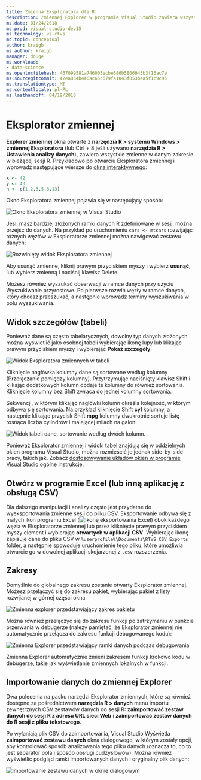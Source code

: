 ```yaml
---
title: Zmienna Eksploratora dla R
description: Zmiennej Explorer w programie Visual Studio zawiera wszystkie zmienne w danym zakresie w bieżącej sesji R.
ms.date: 01/24/2018
ms.prod: visual-studio-dev15
ms.technology: vs-rtvs
ms.topic: conceptual
author: kraigb
ms.author: kraigb
manager: douge
ms.workload:
- data-science
ms.openlocfilehash: 467099581a746005ecbe686b5806943b3f16ac7e
ms.sourcegitcommit: 42ea834b446ac65c679fa1043f853bea5f1c9c95
ms.translationtype: MT
ms.contentlocale: pl-PL
ms.lasthandoff: 04/19/2018
---
```

# <a name="variable-explorer"></a>Eksplorator zmiennej

**Explorer zmiennej** okna otwarte z **narzędzia R > systemu Windows > zmiennej Eksploratora** (lub Ctrl + 8 jeśli używano **narzędzia R > Ustawienia analizy danych**), zawiera wszystkie zmienne w danym zakresie w bieżącej sesji R. Przykładowo po otwarciu Eksploratora zmiennej i wprowadź następujące wiersze do [okna interaktywnego](interactive-repl-for-r-in-visual-studio.md):

```R
x <- 42
y <- 43
n <- c(1,2,3,5,8,13)
```

Okno Eksploratora zmiennej pojawia się w następujący sposób:

![Okno Eksploratora zmiennej w Visual Studio](media/variable-explorer-window.png)

Jeśli masz bardziej złożonych ramki danych R zdefiniowane w sesji, można przejść do danych. Na przykład po uruchomieniu `cars <- mtcars` rozwijając różnych węzłów w Eksploratorze zmiennej można nawigować zestawu danych:

![Rozwinięty widok Eksploratora zmiennej](media/variable-explorer-expanded-results.png)

Aby usunąć zmienne, kliknij prawym przyciskiem myszy i wybierz **usunąć**, lub wybierz zmienną i naciśnij klawisz Delete.

Możesz również wyszukać obserwacji w ramce danych przy użyciu Wyszukiwanie przyrostowe. Po pierwsze rozwiń węzły w ramce danych, który chcesz przeszukać, a następnie wprowadź terminy wyszukiwania w polu wyszukiwania.

## <a name="details-table-view"></a>Widok szczegółów (tabeli)

Ponieważ dane są często tabelarycznych, dowolny typ danych złożonych można wyświetlić jako osobnej tabeli wybierając ikonę lupy lub klikając prawym przyciskiem myszy i wybierając **Pokaż szczegóły**.

![Widok Eksploratora zmiennych w tabeli](media/variable-explorer-table-view.png)

Kliknięcie nagłówka kolumny dane są sortowane według kolumny (Przełączanie pomiędzy kolumny). Przytrzymując naciśnięty klawisz Shift i klikając dodatkowych kolumn dodaje te kolumny do również sortowania. Kliknięcie kolumny bez Shift zwraca do jednej kolumny sortowania.

Sekwencji, w którym klikając nagłówki kolumn określa kolejność, w którym odbywa się sortowania. Na przykład kliknięcie Shift **cyl** kolumny, a następnie klikając przycisk Shift **mpg** kolumny dwukrotnie sortuje listę rosnąca liczba cylindrów i malejącej milach na galon:

![Widok tabeli dane, sortowanie według dwóch kolumn.](media/variable-explorer-table-view-sorting.png)

Ponieważ Eksplorator zmiennej i widoki tabel znajdują się w oddzielnych okien programu Visual Studio, można rozmieścić je jednak side-by-side pracy, takich jak. Zobacz [dostosowywanie układów okien w programie Visual Studio](../ide/customizing-window-layouts-in-visual-studio.md) ogólne instrukcje.

## <a name="open-in-excel-or-other-csv-capable-application"></a>Otwórz w programie Excel (lub inną aplikację z obsługą CSV)

Dla dalszego manipulacji i analizy często jest przydatne do wyeksportowania zmienne sesji do pliku CSV. Eksportowanie odbywa się z małych ikon programu Excel (![ikonę eksportowania Excel](media/variable-explorer-excel-icon.png)) obok każdego węzła w Eksploratorze zmiennej lub przez kliknięcie prawym przyciskiem myszy element i wybierając **otwartych w aplikacji CSV**. Wybierając ikonę zapisuje dane do pliku CSV w `%userprofile%\Documents\RTVS_CSV_Exports` folder, a następnie spowoduje uruchomienie tego pliku, które umożliwia otwarcie go w dowolnej aplikacji skojarzonej z `.csv` rozszerzenia.

## <a name="scopes"></a>Zakresy

Domyślnie do globalnego zakresu zostanie otwarty Eksplorator zmiennej. Możesz przełączyć się do zakresu pakiet, wybierając pakiet z listy rozwijanej w górnej części okna.

![Zmienna explorer przedstawiający zakres pakietu](media/variable-explorer-package-scopes.png)

Można również przełączyć się do zakresu funkcji po zatrzymaniu w punkcie przerwania w debugerze (należy pamiętać, że Eksplorator zmiennej nie automatycznie przełącza do zakresu funkcji debugowanego kodu):

![Zmienna Explorer przedstawiający ramki danych podczas debugowania](media/variable-explorer-as-locals-window.png)

Zmienna Explorer automatycznie zmieni zakresem funkcji krokowo kodu w debugerze, takie jak wyświetlanie zmiennych lokalnych w funkcji.

## <a name="importing-data-into-variable-explorer"></a>Importowanie danych do zmiennej Explorer

Dwa polecenia na pasku narzędzi Eksplorator zmiennych, które są również dostępne za pośrednictwem **narzędzia R > danych** menu importu zewnętrznych CSV zestawów danych do sesji R: **zaimportować zestaw danych do sesji R z adresu URL sieci Web** i **zaimportować zestaw danych do R sesji z pliku tekstowego**. 

Po wyłaniają plik CSV do zaimportowania, Visual Studio Wyświetla **zaimportować zestawu danych** okna dialogowego, w którym zostały opcji, aby kontrolować sposób analizowania tego pliku danych (oznacza to, co to jest separator pola i sposób obsługi cudzysłowów). Można również wyświetlić podgląd ramki importowanych danych i oryginalny plik danych:

![Importowanie zestawu danych w oknie dialogowym](media/variable-explorer-import-dataset-dialog.png)
